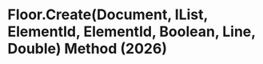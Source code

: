 # Floor.Create(Document, IList<CurveLoop>, ElementId, ElementId, Boolean, Line, Double) Method (2026)

﻿